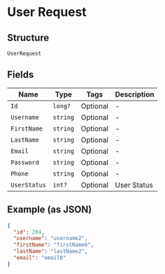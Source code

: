 
# User Request

## Structure

`UserRequest`

## Fields

| Name | Type | Tags | Description |
|  --- | --- | --- | --- |
| `Id` | `long?` | Optional | - |
| `Username` | `string` | Optional | - |
| `FirstName` | `string` | Optional | - |
| `LastName` | `string` | Optional | - |
| `Email` | `string` | Optional | - |
| `Password` | `string` | Optional | - |
| `Phone` | `string` | Optional | - |
| `UserStatus` | `int?` | Optional | User Status |

## Example (as JSON)

```json
{
  "id": 204,
  "username": "username2",
  "firstName": "firstName6",
  "lastName": "lastName2",
  "email": "email8"
}
```

